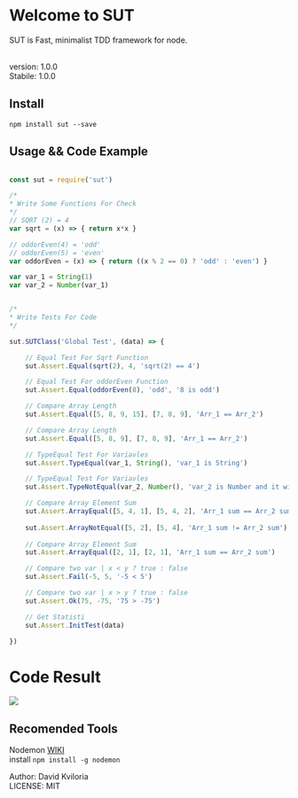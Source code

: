 # Welcome to SUT

SUT is Fast, minimalist TDD framework for node.

 <br />
version: 1.0.0 <br />
Stabile: 1.0.0

## Install
```
npm install sut --save
```

## Usage && Code Example

```javascript

const sut = require('sut')

/*
* Write Some Functions For Check
*/
// SQRT (2) = 4
var sqrt = (x) => { return x*x }

// oddorEven(4) = 'odd'
// oddorEven(5) = 'even'
var oddorEven = (x) => { return ((x % 2 == 0) ? 'odd' : 'even') }

var var_1 = String(1)
var var_2 = Number(var_1)


/*
* Write Tests For Code
*/

sut.SUTClass('Global Test', (data) => {

    // Equal Test For Sqrt Function
    sut.Assert.Equal(sqrt(2), 4, 'sqrt(2) == 4')

    // Equal Test For oddorEven Function
    sut.Assert.Equal(oddorEven(8), 'odd', '8 is odd')

    // Compare Array Length
    sut.Assert.Equal([5, 8, 9, 15], [7, 8, 9], 'Arr_1 == Arr_2')

    // Compare Array Length
    sut.Assert.Equal([5, 8, 9], [7, 8, 9], 'Arr_1 == Arr_2')

    // TypeEqual Test For Variavles
    sut.Assert.TypeEqual(var_1, String(), 'var_1 is String')

    // TypeEqual Test For Variavles   
    sut.Assert.TypeNotEqual(var_2, Number(), 'var_2 is Number and it will fail')

    // Compare Array Element Sum
    sut.Assert.ArrayEqual([5, 4, 1], [5, 4, 2], 'Arr_1 sum == Arr_2 sum')
    
    sut.Assert.ArrayNotEqual([5, 2], [5, 4], 'Arr_1 sum != Arr_2 sum')
    
    // Compare Array Element Sum
    sut.Assert.ArrayEqual([2, 1], [2, 1], 'Arr_1 sum == Arr_2 sum')

    // Compare two var | x < y ? true : false
    sut.Assert.Fail(-5, 5, '-5 < 5')

    // Compare two var | x > y ? true : false
    sut.Assert.Ok(75, -75, '75 > -75')

    // Get Statisti
    sut.Assert.InitTest(data)

})
```
# Code Result
<img src="https://s18.postimg.org/i293ddkll/sut.png" />


## Recomended Tools
  Nodemon [WIKI](https://www.npmjs.com/package/nodemon) <br />
  install ``` npm install -g nodemon  ```

Author: David Kviloria <br />
LICENSE: MIT
